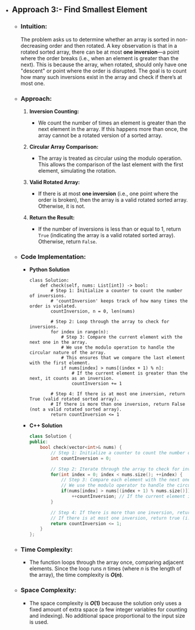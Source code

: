 - ## Approach 3:- Find Smallest Element
    - ### Intuition:
        The problem asks us to determine whether an array is sorted in non-decreasing order and then rotated. A key observation is that in a rotated sorted array, there can be at most **one inversion**—a point where the order breaks (i.e., when an element is greater than the next). This is because the array, when rotated, should only have one "descent" or point where the order is disrupted. The goal is to count how many such inversions exist in the array and check if there’s at most one.

    - ### Approach:
        1. **Inversion Counting:**
            - We count the number of times an element is greater than the next element in the array. If this happens more than once, the array cannot be a rotated version of a sorted array.
        
        2. **Circular Array Comparison:**
            - The array is treated as circular using the modulo operation. This allows the comparison of the last element with the first element, simulating the rotation.

        3. **Valid Rotated Array:**
            - If there is at most **one inversion** (i.e., one point where the order is broken), then the array is a valid rotated sorted array. Otherwise, it is not.

        4. **Return the Result:**
            - If the number of inversions is less than or equal to 1, return `True` (indicating the array is a valid rotated sorted array). Otherwise, return `False`.

    - ### Code Implementation:
        - **Python Solution**
            ```python3 []
            class Solution:
                def check(self, nums: List[int]) -> bool:
                    # Step 1: Initialize a counter to count the number of inversions.
                    # 'countInversion' keeps track of how many times the order is violated.
                    countInversion, n = 0, len(nums)

                    # Step 2: Loop through the array to check for inversions.
                    for index in range(n):
                        # Step 3: Compare the current element with the next one in the array.
                        # We use the modulo operation to handle the circular nature of the array.
                        # This ensures that we compare the last element with the first element.
                        if nums[index] > nums[(index + 1) % n]:
                            # If the current element is greater than the next, it counts as an inversion.
                            countInversion += 1
                    
                    # Step 4: If there is at most one inversion, return True (valid rotated sorted array).
                    # If there is more than one inversion, return False (not a valid rotated sorted array).
                    return countInversion <= 1
            ```
        - **C++ Solution**
            ```cpp []
            class Solution {
            public:
                bool check(vector<int>& nums) {
                    // Step 1: Initialize a counter to count the number of inversions.
                    int countInversion = 0;

                    // Step 2: Iterate through the array to check for inversions.
                    for(int index = 0; index < nums.size(); ++index) {
                        // Step 3: Compare each element with the next one in the array.
                        // We use the modulo operator to handle the circular nature of the array (i.e., checking the last element with the first).
                        if(nums[index] > nums[(index + 1) % nums.size()])
                            ++countInversion; // If the current element is greater than the next, it counts as an inversion.
                    }

                    // Step 4: If there is more than one inversion, return false.
                    // If there is at most one inversion, return true (i.e., the array is sorted and rotated).
                    return countInversion <= 1;
                }
            };
            ```

    - ### Time Complexity:
        - The function loops through the array once, comparing adjacent elements. Since the loop runs $n$ times (where $n$ is the length of the array), the time complexity is **$O(n)$**.

    - ### Space Complexity:
        - The space complexity is **$O(1)$** because the solution only uses a fixed amount of extra space (a few integer variables for counting and indexing). No additional space proportional to the input size is used.